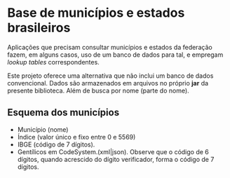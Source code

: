 # Base de municípios e estados brasileiros

Aplicações que precisam consultar municípios e estados
da federação fazem, em alguns casos, uso de um banco de
dados para tal, e empregam _lookup tables_ correspondentes.

Este projeto oferece uma alternativa que não inclui um
banco de dados convencional. Dados são armazenados em arquivos
no próprio **jar** da presente biblioteca. Além de busca
por nome (parte do nome).

## Esquema dos municípios

- Município (nome)
- Índice (valor único e fixo entre 0 e 5569)
- IBGE (código de 7 dígitos). 
- Gentílicos em CodeSystem.(xml|json). Observe que o código de 6 dígitos,
quando acrescido do dígito verificador, forma o código de 7 dígitos.
